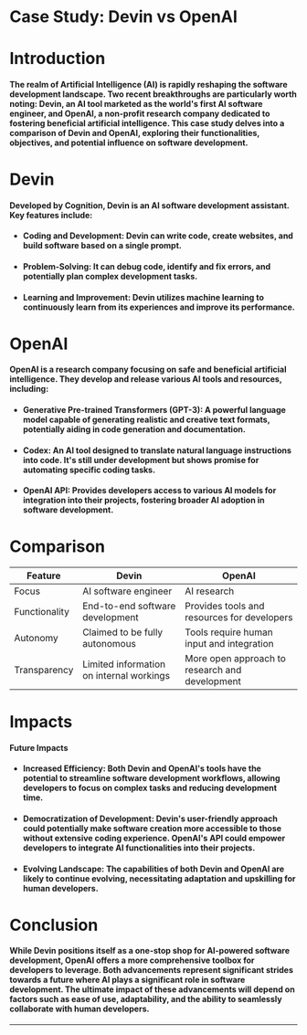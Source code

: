 # Case Study: Devin vs OpenAI 

# **Introduction**

#### The realm of Artificial Intelligence (AI) is rapidly reshaping the software development landscape. Two recent breakthroughs are particularly worth noting: Devin, an AI tool marketed as the world's first AI software engineer, and OpenAI, a non-profit research company dedicated to fostering beneficial artificial intelligence. This case study delves into a comparison of Devin and OpenAI, exploring their functionalities, objectives, and potential influence on software development.


# **Devin**

#### Developed by Cognition, Devin is an AI software development assistant. Key features include:

- #### **Coding and Development:** Devin can write code, create websites, and build software based on a single prompt.
- #### **Problem-Solving:** It can debug code, identify and fix errors, and potentially plan complex development tasks.
- #### **Learning and Improvement:** Devin utilizes machine learning to continuously learn from its experiences and improve its performance.



# **OpenAI**

#### OpenAI is a research company focusing on safe and beneficial artificial intelligence. They develop and release various AI tools and resources, including:

- #### Generative Pre-trained Transformers (GPT-3): A powerful language model capable of generating realistic and creative text formats, potentially aiding in code generation and documentation.
- #### Codex: An AI tool designed to translate natural language instructions into code. It's still under development but shows promise for automating specific coding tasks.
- #### OpenAI API: Provides developers access to various AI models for integration into their projects, fostering broader AI adoption in software development.



# **Comparison**

| Feature |	Devin |	OpenAI |
|--------- |---------  |--------- |
| Focus |	AI software engineer|	AI research
|Functionality|	End-to-end software development|	Provides tools and resources for developers
|Autonomy|	Claimed to be fully autonomous|	Tools require human input and integration
Transparency|	Limited information on internal workings|	More open approach to research and development |



# **Impacts**
#### Future Impacts

- #### **Increased Efficiency:** Both Devin and OpenAI's tools have the potential to streamline software development workflows, allowing developers to focus on complex tasks and reducing development time.
- #### **Democratization of Development:** Devin's user-friendly approach could potentially make software creation more accessible to those without extensive coding experience. OpenAI's API could empower developers to integrate AI functionalities into their projects.
- #### **Evolving Landscape:** The capabilities of both Devin and OpenAI are likely to continue evolving, necessitating adaptation and upskilling for human developers.

# **Conclusion**

#### While Devin positions itself as a one-stop shop for AI-powered software development, OpenAI offers a more comprehensive toolbox for developers to leverage. Both advancements represent significant strides towards a future where AI plays a significant role in software development.  The ultimate impact of these advancements will depend on factors such as ease of use, adaptability, and the ability to seamlessly collaborate with human developers.
---------



